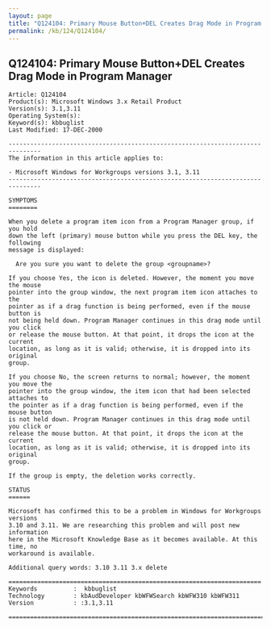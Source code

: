 ```yaml
---
layout: page
title: "Q124104: Primary Mouse Button+DEL Creates Drag Mode in Program Manager"
permalink: /kb/124/Q124104/
---
```


## Q124104: Primary Mouse Button+DEL Creates Drag Mode in Program Manager

	Article: Q124104
	Product(s): Microsoft Windows 3.x Retail Product
	Version(s): 3.1,3.11
	Operating System(s): 
	Keyword(s): kbbuglist
	Last Modified: 17-DEC-2000
	
	-------------------------------------------------------------------------------
	The information in this article applies to:
	
	- Microsoft Windows for Workgroups versions 3.1, 3.11 
	-------------------------------------------------------------------------------
	
	SYMPTOMS
	========
	
	When you delete a program item icon from a Program Manager group, if you hold
	down the left (primary) mouse button while you press the DEL key, the following
	message is displayed:
	
	  Are you sure you want to delete the group <groupname>?
	
	If you choose Yes, the icon is deleted. However, the moment you move the mouse
	pointer into the group window, the next program item icon attaches to the
	pointer as if a drag function is being performed, even if the mouse button is
	not being held down. Program Manager continues in this drag mode until you click
	or release the mouse button. At that point, it drops the icon at the current
	location, as long as it is valid; otherwise, it is dropped into its original
	group.
	
	If you choose No, the screen returns to normal; however, the moment you move the
	pointer into the group window, the item icon that had been selected attaches to
	the pointer as if a drag function is being performed, even if the mouse button
	is not held down. Program Manager continues in this drag mode until you click or
	release the mouse button. At that point, it drops the icon at the current
	location, as long as it is valid; otherwise, it is dropped into its original
	group.
	
	If the group is empty, the deletion works correctly.
	
	STATUS
	======
	
	Microsoft has confirmed this to be a problem in Windows for Workgroups versions
	3.10 and 3.11. We are researching this problem and will post new information
	here in the Microsoft Knowledge Base as it becomes available. At this time, no
	workaround is available.
	
	Additional query words: 3.10 3.11 3.x delete
	
	======================================================================
	Keywords          :  kbbuglist
	Technology        : kbAudDeveloper kbWFWSearch kbWFW310 kbWFW311
	Version           : :3.1,3.11
	
	=============================================================================
	
